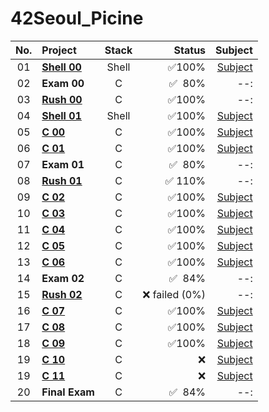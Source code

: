 # 42Seoul_Picine	
|No.	|Project							|Stack    |Status   |Subject
|:-:  |:--								  |:-:		  |--:      |--:    |
|01	  |[**Shell 00**](./shell00)	|Shell		|✅100%|[Subject](./shell00/resource/shell00.pdf)|
|02	  |**Exam 00**          |C		    |✅&nbsp;&nbsp;80%     |--:|
|03	  |[**Rush 00**](./rush00)	|C		|✅100%    |--:    | |
|04	  |[**Shell 01**](./shell01)	|Shell		|✅100%|[Subject](./shell01/resource/shell01.pdf)|
|05	  |[**C 00**](./c00)	  |C		    |✅100%    |[Subject](./c00/resource/c00.pdf)|
|06	  |[**C 01**](./c01)	  |C		    |✅100%    |[Subject](./c01/resource/c01.pdf)|
|07	  |**Exam 01**          |C		    |✅&nbsp;&nbsp;80%     |--:|
|08	  |[**Rush 01**](./rush01)	|C		|✅&nbsp;110%    |--: |
|09	  |[**C 02**](./c01)	  |C		    |✅100%    |[Subject](./c02/resource/c02.pdf)|
|10	  |[**C 03**](./c03)	  |C		    |✅100%    |[Subject](./c03/resource/c03.pdf)|
|11	  |[**C 04**](./c04)	  |C		    |✅100%    |[Subject](./c04/resource/c04.pdf)|
|12	  |[**C 05**](./c05)	  |C		    |✅100%    |[Subject](./c05/resource/c05.pdf)|
|13	  |[**C 06**](./c06)	  |C		    |✅100%    |[Subject](./c06/resource/c06.pdf)|
|14   |**Exam 02**          |C		    |✅&nbsp;&nbsp;84%      |--:|   
|15	  |[**Rush 02**](./rush02)	|C		|❌ failed (0%)|--: |
|16	  |[**C 07**](./c07)	  |C		    |✅100%    |[Subject](./c07/resource/c07.pdf)|
|17	  |[**C 08**](./c08)	  |C		    |✅100%    |[Subject](./c08/resource/c08.pdf)|
|18	  |[**C 09**](./c09)	  |C		    |✅100%    |[Subject](./c09/resource/c09.pdf)|
|19	  |[**C 10**](./c10)	  |C		    |❌        |[Subject](./c10/resource/c10.pdf)|
|19	  |[**C 11**](./c11)	  |C		    |❌        |[Subject](./c11/resource/c11.pdf)|
|20	  |**Final Exam**       |C		    |✅&nbsp;&nbsp;84%     |--: |      
